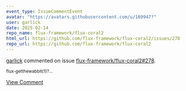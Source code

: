 ```yaml
---
event_type: IssueCommentEvent
avatar: "https://avatars.githubusercontent.com/u/169947?"
user: garlick
date: 2025-02-14
repo_name: flux-framework/flux-coral2
html_url: https://github.com/flux-framework/flux-coral2/issues/278
repo_url: https://github.com/flux-framework/flux-coral2
---
```


<a href='https://github.com/garlick' target='_blank'>garlick</a> commented on issue <a href='https://github.com/flux-framework/flux-coral2/issues/278' target='_blank'>flux-framework/flux-coral2#278</a>.

<small>flux-getthewabbit(1)?...</small>

<a href='https://github.com/flux-framework/flux-coral2/issues/278' target='_blank'>View Comment</a>